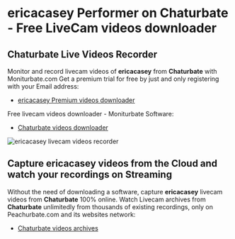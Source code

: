# ericacasey Performer on Chaturbate - Free LiveCam videos downloader

## Chaturbate Live Videos Recorder

Monitor and record livecam videos of **ericacasey** from **Chaturbate** with Moniturbate.com
Get a premium trial for free by just and only registering with your Email address:
* [ericacasey Premium videos downloader](https://moniturbate.com/request-demo-licence-key.html)

Free livecam videos downloader - Moniturbate Software:
* [Chaturbate videos downloader](https://moniturbate.com/moniturbate-download-software.html)

![ericacasey livecam videos recorder](https://peachurnet.com/templates/moniturbate-software.png)


## Capture ericacasey videos from the Cloud and watch your recordings on Streaming

Without the need of downloading a software, capture **ericacasey** livecam videos from **Chaturbate** 100% online.
Watch Livecam archives from **Chaturbate** unlimitedly from thousands of existing recordings, only on Peachurbate.com and its websites network:
* [Chaturbate videos archives](https://peachurnet.com/)